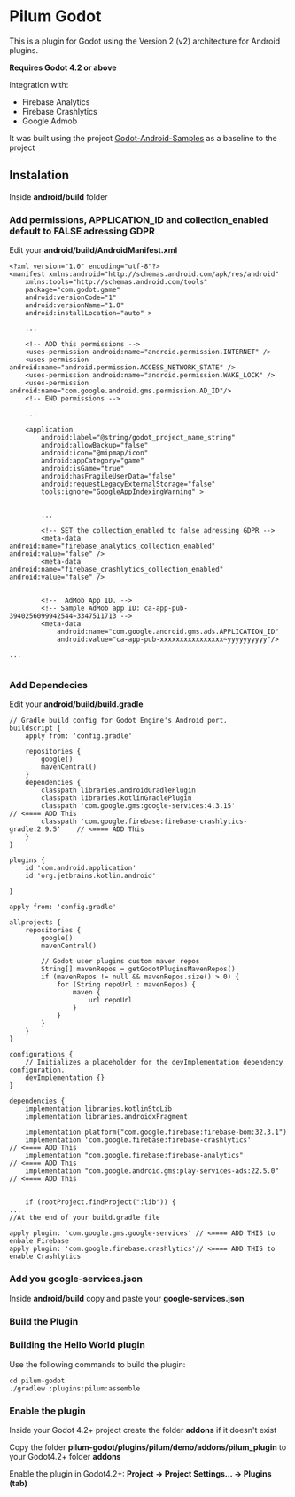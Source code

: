 # Pilum Godot

This is a plugin for Godot using the Version 2 (v2) architecture for Android plugins.

**Requires Godot 4.2 or above**

Integration with:
- Firebase Analytics
- Firebase Crashlytics
- Google Admob

It was built using the project [Godot-Android-Samples](https://github.com/m4gr3d/Godot-Android-Samples) as a baseline to the project


## Instalation

Inside **android/build** folder

### Add permissions, APPLICATION_ID and collection_enabled default to FALSE adressing GDPR

Edit your **android/build/AndroidManifest.xml**

 
```
<?xml version="1.0" encoding="utf-8"?>
<manifest xmlns:android="http://schemas.android.com/apk/res/android"
    xmlns:tools="http://schemas.android.com/tools"
    package="com.godot.game"
    android:versionCode="1"
    android:versionName="1.0"
    android:installLocation="auto" >

    ...

    <!-- ADD this permissions -->    
    <uses-permission android:name="android.permission.INTERNET" />
    <uses-permission android:name="android.permission.ACCESS_NETWORK_STATE" />
    <uses-permission android:name="android.permission.WAKE_LOCK" />
    <uses-permission android:name="com.google.android.gms.permission.AD_ID"/>
    <!-- END permissions -->

    ...

    <application
        android:label="@string/godot_project_name_string"
        android:allowBackup="false"
        android:icon="@mipmap/icon"
        android:appCategory="game"
        android:isGame="true"
        android:hasFragileUserData="false"
        android:requestLegacyExternalStorage="false"
        tools:ignore="GoogleAppIndexingWarning" >
        
        
        ...
        
        <!-- SET the collection_enabled to false adressing GDPR -->
        <meta-data android:name="firebase_analytics_collection_enabled" android:value="false" />
        <meta-data android:name="firebase_crashlytics_collection_enabled" android:value="false" />        


        <!--  AdMob App ID. -->
        <!-- Sample AdMob app ID: ca-app-pub-3940256099942544~3347511713 -->
        <meta-data
            android:name="com.google.android.gms.ads.APPLICATION_ID"
            android:value="ca-app-pub-xxxxxxxxxxxxxxxx~yyyyyyyyyy"/>

...


```

### Add Dependecies

Edit your **android/build/build.gradle**


```
// Gradle build config for Godot Engine's Android port.
buildscript {
    apply from: 'config.gradle'

    repositories {
        google()
        mavenCentral()
    }
    dependencies {
        classpath libraries.androidGradlePlugin
        classpath libraries.kotlinGradlePlugin
        classpath 'com.google.gms:google-services:4.3.15'                    // <==== ADD This
        classpath 'com.google.firebase:firebase-crashlytics-gradle:2.9.5'    // <==== ADD This
    }
}

plugins {
    id 'com.android.application'
    id 'org.jetbrains.kotlin.android'

}

apply from: 'config.gradle'

allprojects {
    repositories {
        google()
        mavenCentral()

        // Godot user plugins custom maven repos
        String[] mavenRepos = getGodotPluginsMavenRepos()
        if (mavenRepos != null && mavenRepos.size() > 0) {
            for (String repoUrl : mavenRepos) {
                maven {
                    url repoUrl
                }
            }
        }
    }
}

configurations {
    // Initializes a placeholder for the devImplementation dependency configuration.
    devImplementation {}
}

dependencies {
    implementation libraries.kotlinStdLib
    implementation libraries.androidxFragment

    implementation platform("com.google.firebase:firebase-bom:32.3.1")
    implementation 'com.google.firebase:firebase-crashlytics'                // <==== ADD This
    implementation "com.google.firebase:firebase-analytics"                  // <==== ADD This
    implementation "com.google.android.gms:play-services-ads:22.5.0"         // <==== ADD This

  
    if (rootProject.findProject(":lib")) {
...
//At the end of your build.gradle file

apply plugin: 'com.google.gms.google-services' // <==== ADD THIS to enbale Firebase
apply plugin: 'com.google.firebase.crashlytics'// <==== ADD THIS to enable Crashlytics

```

### Add you google-services.json

Inside **android/build** copy and paste your **google-services.json**



### Build the Plugin

### Building the Hello World plugin

Use the following commands to build the plugin:

```
cd pilum-godot
./gradlew :plugins:pilum:assemble
```

### Enable the plugin

Inside your Godot 4.2+ project create the folder **addons** if it doesn't exist

Copy the folder **pilum-godot/plugins/pilum/demo/addons/pilum_plugin** to your Godot4.2+ folder **addons**

Enable the plugin in Godot4.2+: **Project -> Project Settings... -> Plugins (tab)**




